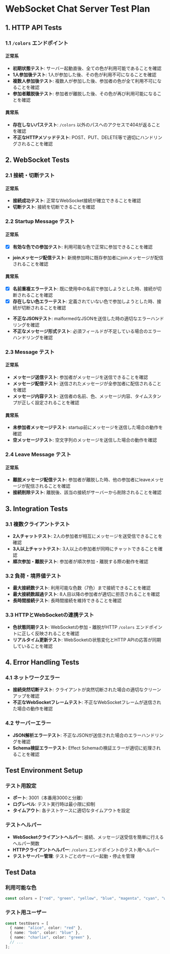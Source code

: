 # WebSocket Chat Server Test Plan

## 1. HTTP API Tests

### 1.1 `/colors` エンドポイント

#### 正常系
- **初期状態テスト**: サーバー起動直後、全ての色が利用可能であることを確認
- **1人参加後テスト**: 1人が参加した後、その色が利用不可になることを確認
- **複数人参加後テスト**: 複数人が参加した後、参加者の色が全て利用不可になることを確認
- **参加者離脱後テスト**: 参加者が離脱した後、その色が再び利用可能になることを確認

#### 異常系
- **存在しないパステスト**: `/colors` 以外のパスへのアクセスで404が返ることを確認
- **不正なHTTPメソッドテスト**: POST、PUT、DELETE等で適切にハンドリングされることを確認

## 2. WebSocket Tests

### 2.1 接続・切断テスト

#### 正常系
- **接続成功テスト**: 正常なWebSocket接続が確立できることを確認
- **切断テスト**: 接続を切断できることを確認

### 2.2 Startup Message テスト

#### 正常系

- [x] **有効な色での参加テスト**: 利用可能な色で正常に参加できることを確認
- **joinメッセージ配信テスト**: 新規参加時に既存参加者にjoinメッセージが配信されることを確認

#### 異常系

- [x] **名前重複エラーテスト**: 既に使用中の名前で参加しようとした時、接続が切断されることを確認
- [x] **存在しない色エラーテスト**: 定義されていない色で参加しようとした時、接続が切断されることを確認
- **不正なJSONテスト**: malformedなJSONを送信した時の適切なエラーハンドリングを確認
- **不正なメッセージ形式テスト**: 必須フィールドが不足している場合のエラーハンドリングを確認

### 2.3 Message テスト

#### 正常系
- **メッセージ送信テスト**: 参加者がメッセージを送信できることを確認
- **メッセージ配信テスト**: 送信されたメッセージが全参加者に配信されることを確認
- **メッセージ内容テスト**: 送信者の名前、色、メッセージ内容、タイムスタンプが正しく設定されることを確認

#### 異常系
- **未参加者メッセージテスト**: startup前にメッセージを送信した場合の動作を確認
- **空メッセージテスト**: 空文字列のメッセージを送信した場合の動作を確認

### 2.4 Leave Message テスト

#### 正常系
- **離脱メッセージ配信テスト**: 参加者が離脱した時、他の参加者にleaveメッセージが配信されることを確認
- **接続削除テスト**: 離脱後、該当の接続がサーバーから削除されることを確認

## 3. Integration Tests

### 3.1 複数クライアントテスト
- **2人チャットテスト**: 2人の参加者が相互にメッセージを送受信できることを確認
- **3人以上チャットテスト**: 3人以上の参加者が同時にチャットできることを確認
- **順次参加・離脱テスト**: 参加者が順次参加・離脱する際の動作を確認

### 3.2 負荷・境界値テスト
- **最大接続数テスト**: 利用可能な色数（7色）まで接続できることを確認
- **最大接続数超過テスト**: 8人目以降の参加者が適切に拒否されることを確認
- **長時間接続テスト**: 長時間接続を維持できることを確認

### 3.3 HTTPとWebSocketの連携テスト
- **色状態同期テスト**: WebSocketの参加・離脱がHTTP `/colors` エンドポイントに正しく反映されることを確認
- **リアルタイム更新テスト**: WebSocketの状態変化とHTTP APIの応答が同期していることを確認

## 4. Error Handling Tests

### 4.1 ネットワークエラー
- **接続突然切断テスト**: クライアントが突然切断された場合の適切なクリーンアップを確認
- **不正なWebSocketフレームテスト**: 不正なWebSocketフレームが送信された場合の動作を確認

### 4.2 サーバーエラー
- **JSON解析エラーテスト**: 不正なJSONが送信された場合のエラーハンドリングを確認
- **Schema検証エラーテスト**: Effect Schemaの検証エラーが適切に処理されることを確認

## Test Environment Setup

### テスト用設定
- **ポート**: 3001（本番用3000と分離）
- **ログレベル**: テスト実行時は最小限に抑制
- **タイムアウト**: 各テストケースに適切なタイムアウトを設定

### テストヘルパー
- **WebSocketクライアントヘルパー**: 接続、メッセージ送受信を簡単に行えるヘルパー関数
- **HTTPクライアントヘルパー**: `/colors` エンドポイントのテスト用ヘルパー
- **テストサーバー管理**: テストごとのサーバー起動・停止を管理

## Test Data

### 利用可能な色
```typescript
const colors = ["red", "green", "yellow", "blue", "magenta", "cyan", "white"];
```

### テスト用ユーザー
```typescript
const testUsers = [
  { name: "alice", color: "red" },
  { name: "bob", color: "blue" },
  { name: "charlie", color: "green" },
  // ...
];
```